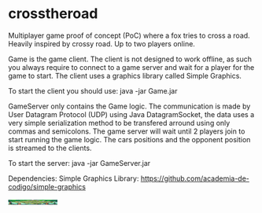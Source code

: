 # crosstheroad
Multiplayer game proof of concept (PoC) where a fox tries to cross a road. Heavily inspired by crossy road. Up to two players online.

Game is the game client. The client is not designed to work offline, as such you always require to connect to a game server and wait for a player for the game to start. 
The client uses a graphics library called Simple Graphics.

To start the client you should use: java -jar Game.jar <username> <server-address> <serverport>

GameServer only contains the Game logic. The communication is made by User Datagram Protocol (UDP) using Java DatagramSocket, the data uses a very simple serialization method to be transfered arround using only commas and semicolons. The game server will wait until 2 players join to start running the game logic.
The cars positions and the opponent position is streamed to the clients.

To start the server: java -jar GameServer.jar <serverPort>

Dependencies:
Simple Graphics Library: https://github.com/academia-de-codigo/simple-graphics

<img src="gamescreen.png" width=100 height=10></img>
